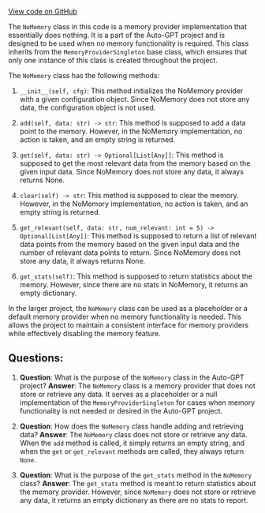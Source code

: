 [View code on GitHub](https://github.com/Significant-Gravitas/Auto-GPT/autogpt/memory/no_memory.py)

The `NoMemory` class in this code is a memory provider implementation that essentially does nothing. It is a part of the Auto-GPT project and is designed to be used when no memory functionality is required. This class inherits from the `MemoryProviderSingleton` base class, which ensures that only one instance of this class is created throughout the project.

The `NoMemory` class has the following methods:

1. `__init__(self, cfg)`: This method initializes the NoMemory provider with a given configuration object. Since NoMemory does not store any data, the configuration object is not used.

2. `add(self, data: str) -> str`: This method is supposed to add a data point to the memory. However, in the NoMemory implementation, no action is taken, and an empty string is returned.

3. `get(self, data: str) -> Optional[List[Any]]`: This method is supposed to get the most relevant data from the memory based on the given input data. Since NoMemory does not store any data, it always returns None.

4. `clear(self) -> str`: This method is supposed to clear the memory. However, in the NoMemory implementation, no action is taken, and an empty string is returned.

5. `get_relevant(self, data: str, num_relevant: int = 5) -> Optional[List[Any]]`: This method is supposed to return a list of relevant data points from the memory based on the given input data and the number of relevant data points to return. Since NoMemory does not store any data, it always returns None.

6. `get_stats(self)`: This method is supposed to return statistics about the memory. However, since there are no stats in NoMemory, it returns an empty dictionary.

In the larger project, the `NoMemory` class can be used as a placeholder or a default memory provider when no memory functionality is needed. This allows the project to maintain a consistent interface for memory providers while effectively disabling the memory feature.
## Questions: 
 1. **Question**: What is the purpose of the `NoMemory` class in the Auto-GPT project?
   **Answer**: The `NoMemory` class is a memory provider that does not store or retrieve any data. It serves as a placeholder or a null implementation of the `MemoryProviderSingleton` for cases when memory functionality is not needed or desired in the Auto-GPT project.

2. **Question**: How does the `NoMemory` class handle adding and retrieving data?
   **Answer**: The `NoMemory` class does not store or retrieve any data. When the `add` method is called, it simply returns an empty string, and when the `get` or `get_relevant` methods are called, they always return `None`.

3. **Question**: What is the purpose of the `get_stats` method in the `NoMemory` class?
   **Answer**: The `get_stats` method is meant to return statistics about the memory provider. However, since `NoMemory` does not store or retrieve any data, it returns an empty dictionary as there are no stats to report.
